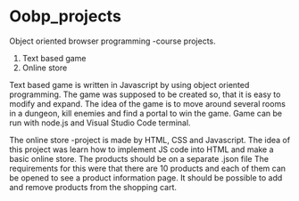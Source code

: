 # Oobp_projects
Object oriented browser programming -course projects.
1. Text based game
2. Online store

Text based game is written in Javascript by using object oriented programming. The game was supposed to be created so, that it is easy to modify and expand.
The idea of the game is to move around several rooms in a dungeon, kill enemies and find a portal to win the game.
Game can be run with node.js and Visual Studio Code terminal.

The online store -project is made by HTML, CSS and Javascript. 
The idea of this project was learn how to implement JS code into HTML and make a basic online store. The products should be on a separate .json file
The requirements for this were that there are 10 products and each of them can be opened to see a product information page. It should be possible to add and remove products from the shopping cart.
